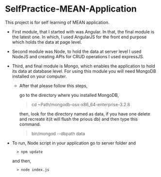# SelfPractice-MEAN-Application

This project is for self learning of MEAN application. 

- First module, that I started with was Angular. In that, the final module is the latest one. In which, I used AngularJS for the front end purpose which holds the data at page level. 

- Second module was Node, to hold the data at server level I used NodeJS and creating APIs for CRUD operations I used expressJS.

- Third, and final module is Mongo, which enables the application to hold its data at database level. For using this module you will need MongoDB installed on your computer. 
    
    - After that please follow this steps,

        go to the directory where you installed MongoDB, 
        
        > cd ~Path/mongodb-osx-x86_64-enterprise-3.2.8 
        
        then, look for the directory named as data, if you have one delete and recreate it(it will flush the prious db) and then type this command.
        
        > bin/mongod --dbpath data

- To run, Node script in your application go to server folder and 
        
        > npm update 
    
    and then,
    
        > node index.js

    

